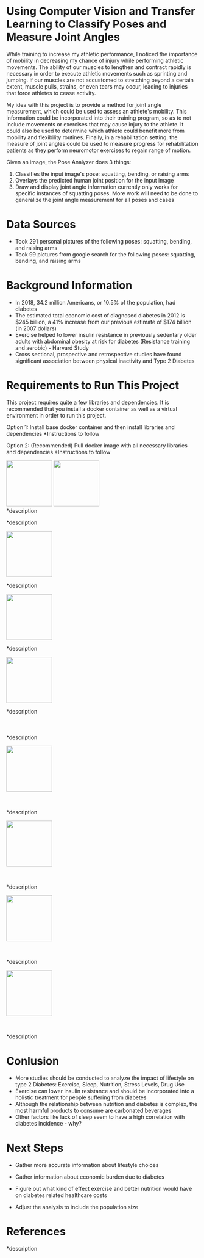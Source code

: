 # Using Computer Vision and Transfer Learning to Classify Poses and Measure Joint Angles
While training to increase my athletic performance, I noticed the importance of mobility in decreasing my chance of injury  while performing athletic movements. The ability of our muscles to lengthen and contract rapidly is necessary in order to execute athletic movements such as sprinting and jumping. If our muscles are not accustomed to stretching beyond a certain extent, muscle pulls, strains, or even tears may occur, leading to injuries that force athletes to cease activity. 

My idea with this project is to provide a method for joint angle measurement, which could be used to assess an athlete's mobility. This information could be incorporated into their training program, so as to not include movements or exercises that may cause injury to the athlete. It could also be used to determine which athlete could benefit more from mobility and flexibility routines. Finally, in a rehabilitation setting, the measure of joint angles could be used to measure progress for rehabilitation patients as they perform neuromotor exercises to regain range of motion.

Given an image, the Pose Analyzer does 3 things:
1. Classifies the input image's pose: squatting, bending, or raising arms
2. Overlays the predicted human joint position for the input image
3. Draw and display joint angle information currently only works for specific instances of squatting poses. More work will need to be done to generalize the joint angle measurement for all poses and cases

# Data Sources

* Took 291 personal pictures of the following poses: squatting, bending, and raising arms
* Took 99 pictures from google search for the following poses: squatting, bending, and raising arms

# Background Information

* In 2018, 34.2 million Americans, or 10.5% of the population, had diabetes
* The estimated total economic cost of diagnosed diabetes in 2012 is $245 billion, a 41% increase from our previous estimate of $174 billion (in 2007 dollars)
* Exercise helped to lower insulin resistance in previously sedentary older adults with abdominal obesity at risk for diabetes (Resistance training and aerobic) - Harvard Study
* Cross sectional, prospective and retrospective studies have found significant association between physical inactivity and Type 2 Diabetes

# Requirements to Run This Project

This project requires quite a few libraries and dependencies. It is recommended that you install a docker container as well as a virtual environment in order to run this project.

Option 1: Install base docker container and then install libraries and dependencies
*Instructions to follow

Option 2: (Recommended) Pull docker image with all necessary libraries and dependencies
*Instructions to follow

<div>
<img src="https://github.com/moonbeam5115/JointAngleMeasurement/blob/master/img/pred_result_arm_raise_001.jpg" width="120">
<img src="https://github.com/moonbeam5115/JointAngleMeasurement/blob/master/img/pred_result_arm_raise_002.jpg" width="120">
</div>
*description


  
*description   

<img src="https://github.com/moonbeam5115/JointAngleMeasurement/blob/master/img/pred_result_arm_raise_003.jpg" width="120">

*description 

<img src="https://github.com/moonbeam5115/JointAngleMeasurement/blob/master/img/pred_result_bending_001.jpg" width="120">

*description

<img src="https://github.com/moonbeam5115/JointAngleMeasurement/blob/master/img/pred_result_bending_002.jpg" width="120">

*description
&nbsp;  
&nbsp;  
&nbsp;  
&nbsp;  
*description

<img src="https://github.com/moonbeam5115/JointAngleMeasurement/blob/master/img/pred_result_jointAngle_001.jpg" width="120">

&nbsp;
&nbsp;

*description

<img src="https://github.com/moonbeam5115/JointAngleMeasurement/blob/master/img/pred_result_squat_001.jpg" width="120">

&nbsp;
&nbsp;
 
*description

<img src="https://github.com/moonbeam5115/JointAngleMeasurement/blob/master/img/pred_result_squat_001.jpg" width="120">

&nbsp;
&nbsp;

*description

<img src="https://github.com/moonbeam5115/JointAngleMeasurement/blob/master/img/pred_result_squat_001.jpg" width="120">

&nbsp;
&nbsp;

*description

# Conlusion

* More studies should be conducted to analyze the impact of lifestyle on type 2 Diabetes: Exercise, Sleep, Nutrition, Stress Levels, Drug Use
* Exercise can lower insulin resistance and should be incorporated into a holistic treatment for people suffering from diabetes
* Although the relationship between nutrition and diabetes is complex, the most harmful products to consume are carbonated beverages
* Other factors like lack of sleep seem to have a high correlation with diabetes incidence - why?

# Next Steps
* Gather more accurate information about lifestyle choices

* Gather information about economic burden due to diabetes

* Figure out what kind of effect exercise and better nutrition would have on diabetes related healthcare costs

* Adjust the analysis to include the population size

# References
*description
